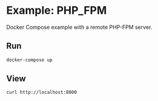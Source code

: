 # Example: PHP_FPM

Docker Compose example with a remote PHP-FPM server.

## Run
```bash
docker-compose up
```

## View
```bash
curl http://localhost:8000
```
